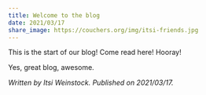 ```yaml
---
title: Welcome to the blog
date: 2021/03/17
share_image: https://couchers.org/img/itsi-friends.jpg
---
```


This is the start of our blog! Come read here! Hooray!

Yes, great blog, awesome.

*Written by Itsi Weinstock. Published on 2021/03/17.*
